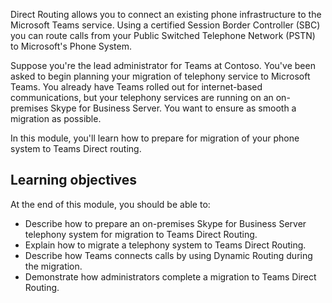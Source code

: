 Direct Routing allows you to connect an existing phone infrastructure to the Microsoft Teams service. Using a certified Session Border Controller (SBC) you can route calls from your Public Switched Telephone Network (PSTN) to Microsoft's Phone System.

Suppose you're the lead administrator for Teams at Contoso. You've been asked to begin planning your migration of telephony service to Microsoft Teams. You already have Teams rolled out for internet-based communications, but your telephony services are running on an on-premises Skype for Business Server. You want to ensure as smooth a migration as possible.

In this module, you'll learn how to prepare for migration of your phone system to Teams Direct routing.

## Learning objectives

At the end of this module, you should be able to:

- Describe how to prepare an on-premises Skype for Business Server telephony system for migration to Teams Direct Routing.
- Explain how to migrate a telephony system to Teams Direct Routing.
- Describe how Teams connects calls by using Dynamic Routing during the migration.
- Demonstrate how administrators complete a migration to Teams Direct Routing.
